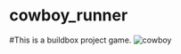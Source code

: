 # cowboy_runner
#This is a buildbox project game.
![cowboy](https://user-images.githubusercontent.com/57288616/127778731-69e71607-a28f-4139-bbd4-419339a86f56.png)

